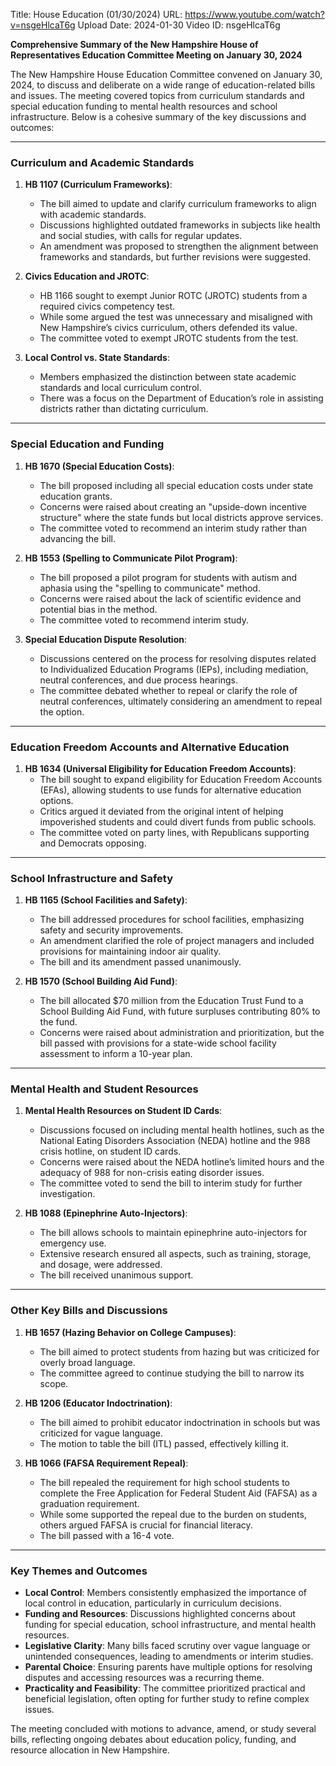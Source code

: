Title: House Education (01/30/2024)
URL: https://www.youtube.com/watch?v=nsgeHlcaT6g
Upload Date: 2024-01-30
Video ID: nsgeHlcaT6g

**Comprehensive Summary of the New Hampshire House of Representatives Education Committee Meeting on January 30, 2024**

The New Hampshire House Education Committee convened on January 30, 2024, to discuss and deliberate on a wide range of education-related bills and issues. The meeting covered topics from curriculum standards and special education funding to mental health resources and school infrastructure. Below is a cohesive summary of the key discussions and outcomes:

---

### **Curriculum and Academic Standards**
1. **HB 1107 (Curriculum Frameworks)**:
   - The bill aimed to update and clarify curriculum frameworks to align with academic standards.
   - Discussions highlighted outdated frameworks in subjects like health and social studies, with calls for regular updates.
   - An amendment was proposed to strengthen the alignment between frameworks and standards, but further revisions were suggested.

2. **Civics Education and JROTC**:
   - HB 1166 sought to exempt Junior ROTC (JROTC) students from a required civics competency test.
   - While some argued the test was unnecessary and misaligned with New Hampshire’s civics curriculum, others defended its value.
   - The committee voted to exempt JROTC students from the test.

3. **Local Control vs. State Standards**:
   - Members emphasized the distinction between state academic standards and local curriculum control.
   - There was a focus on the Department of Education’s role in assisting districts rather than dictating curriculum.

---

### **Special Education and Funding**
1. **HB 1670 (Special Education Costs)**:
   - The bill proposed including all special education costs under state education grants.
   - Concerns were raised about creating an "upside-down incentive structure" where the state funds but local districts approve services.
   - The committee voted to recommend an interim study rather than advancing the bill.

2. **HB 1553 (Spelling to Communicate Pilot Program)**:
   - The bill proposed a pilot program for students with autism and aphasia using the "spelling to communicate" method.
   - Concerns were raised about the lack of scientific evidence and potential bias in the method.
   - The committee voted to recommend interim study.

3. **Special Education Dispute Resolution**:
   - Discussions centered on the process for resolving disputes related to Individualized Education Programs (IEPs), including mediation, neutral conferences, and due process hearings.
   - The committee debated whether to repeal or clarify the role of neutral conferences, ultimately considering an amendment to repeal the option.

---

### **Education Freedom Accounts and Alternative Education**
1. **HB 1634 (Universal Eligibility for Education Freedom Accounts)**:
   - The bill sought to expand eligibility for Education Freedom Accounts (EFAs), allowing students to use funds for alternative education options.
   - Critics argued it deviated from the original intent of helping impoverished students and could divert funds from public schools.
   - The committee voted on party lines, with Republicans supporting and Democrats opposing.

---

### **School Infrastructure and Safety**
1. **HB 1165 (School Facilities and Safety)**:
   - The bill addressed procedures for school facilities, emphasizing safety and security improvements.
   - An amendment clarified the role of project managers and included provisions for maintaining indoor air quality.
   - The bill and its amendment passed unanimously.

2. **HB 1570 (School Building Aid Fund)**:
   - The bill allocated $70 million from the Education Trust Fund to a School Building Aid Fund, with future surpluses contributing 80% to the fund.
   - Concerns were raised about administration and prioritization, but the bill passed with provisions for a state-wide school facility assessment to inform a 10-year plan.

---

### **Mental Health and Student Resources**
1. **Mental Health Resources on Student ID Cards**:
   - Discussions focused on including mental health hotlines, such as the National Eating Disorders Association (NEDA) hotline and the 988 crisis hotline, on student ID cards.
   - Concerns were raised about the NEDA hotline’s limited hours and the adequacy of 988 for non-crisis eating disorder issues.
   - The committee voted to send the bill to interim study for further investigation.

2. **HB 1088 (Epinephrine Auto-Injectors)**:
   - The bill allows schools to maintain epinephrine auto-injectors for emergency use.
   - Extensive research ensured all aspects, such as training, storage, and dosage, were addressed.
   - The bill received unanimous support.

---

### **Other Key Bills and Discussions**
1. **HB 1657 (Hazing Behavior on College Campuses)**:
   - The bill aimed to protect students from hazing but was criticized for overly broad language.
   - The committee agreed to continue studying the bill to narrow its scope.

2. **HB 1206 (Educator Indoctrination)**:
   - The bill aimed to prohibit educator indoctrination in schools but was criticized for vague language.
   - The motion to table the bill (ITL) passed, effectively killing it.

3. **HB 1066 (FAFSA Requirement Repeal)**:
   - The bill repealed the requirement for high school students to complete the Free Application for Federal Student Aid (FAFSA) as a graduation requirement.
   - While some supported the repeal due to the burden on students, others argued FAFSA is crucial for financial literacy.
   - The bill passed with a 16-4 vote.

---

### **Key Themes and Outcomes**
- **Local Control**: Members consistently emphasized the importance of local control in education, particularly in curriculum decisions.
- **Funding and Resources**: Discussions highlighted concerns about funding for special education, school infrastructure, and mental health resources.
- **Legislative Clarity**: Many bills faced scrutiny over vague language or unintended consequences, leading to amendments or interim studies.
- **Parental Choice**: Ensuring parents have multiple options for resolving disputes and accessing resources was a recurring theme.
- **Practicality and Feasibility**: The committee prioritized practical and beneficial legislation, often opting for further study to refine complex issues.

The meeting concluded with motions to advance, amend, or study several bills, reflecting ongoing debates about education policy, funding, and resource allocation in New Hampshire.